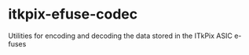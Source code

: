 # itkpix-efuse-codec
Utilities for encoding and decoding the data stored in the ITkPix ASIC e-fuses
